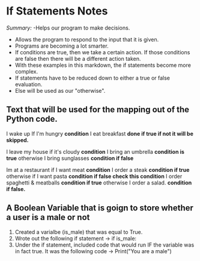 # If Statements Notes

_Summary:_
-Helps our program to make decisions. 
- Allows the program to respond to the input that it is given.
- Programs are becoming a lot smarter. 
- If conditions are true, then we take a certain action. If those conditions are false then there will be a different action taken. 
- With these examples in this markdown, the if statements become more complex.
- If statements have to be reduced down to either a true or false evaluation.
- Else will be used as our "otherwise".

## Text that will be used for the mapping out of the Python code.

I wake up
If I'm hungry **condition**
    I eat breakfast **done if true if not it will be skipped.**

I leave my house
if it's cloudy **condition**
    I bring an umbrella **condition is true**
otherwise
    I bring sunglasses **condition if false**

Im at a restaurant 
if I want meat **condition**
    I order a steak **condition if true**
otherwise if I want pasta **condition if false check this condition**
    I order spaghetti & meatballs **condition if true**
otherwise
    I order a salad. **condition if false.**

## A Boolean Variable that is goign to store whether a user is a male or not

1. Created a varialbe (is_male) that was equal to True. 
2. Wrote out the following if statement -> if is_male:
3. Under the if statement, included code that would run IF the variable was in fact true. It was the following code -> Print("You are a male")
